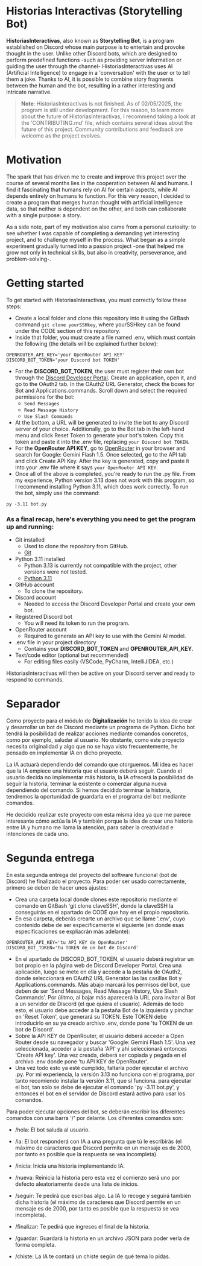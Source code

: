 # Historias Interactivas (Storytelling Bot)

**HistoriasInteractivas**, also known as **Storytelling Bot**, is a program established on Discord whose main purpose is to entertain and provoke thought in the user. Unlike other Discord bots, which are designed to perform predefined functions -such as providing server information or guiding the user through the channel- HistoriasInteractivas uses AI (Artificial Intelligence) to engage in a 'conversation' with the user or to tell them a joke. Thanks to AI, it is possible to combine story fragments between the human and the bot, resulting in a rather interesting and intricate narrative.

> **Note**: HistoriasInteractivas is not finished. As of 02/05/2025, the program is still under development. For this reason, to learn more about the future of HistoriasInteractivas, I recommend taking a look at the 'CONTRIBUTING.md' file, which contains several ideas about the future of this project.
Community contributions and feedback are welcome as the project evolves.

# Motivation

The spark that has driven me to create and improve this project over the course of several months lies in the cooperation between AI and humans. I find it fascinating that humans rely on AI for certain aspects, while AI depends entirely on humans to function. For this very reason, I decided to create a program that merges human thought with artificial intelligence data, so that neither is dependent on the other, and both can collaborate with a single purpose: a story.

As a side note, part of my motivation also came from a personal curiosity: to see whether I was capable of completing a demanding yet interesting project, and to challenge myself in the process.
What began as a simple experiment gradually turned into a passion project -one that helped me grow not only in technical skills, but also in creativity, perseverance, and problem-solving-.

# Getting started

To get started with HistoriasInteractivas, you must correctly follow these steps:

- Create a local folder and clone this repository into it using the GitBash command `git clone yourSSHkey`, where yourSSHkey can be found under the CODE section of this repository.
- Inside that folder, you must create a file named .env, which must contain the following (the details will be explained further below):
```
OPENROUTER_API_KEY='your OpenRouter API KEY'
DISCORD_BOT_TOKEN='your Discord bot TOKEN'
```
- For the **DISCORD_BOT_TOKEN**, the user must register their own bot through the [Discord Developer Portal](https://discord.com/developers/applications). Create an application, open it, and go to the OAuth2 tab. In the OAuth2 URL Generator, check the boxes for Bot and Applications.commands.
Scroll down and select the required permissions for the bot:
  - `Send Messages`
  - `Read Message History`
  - `Use Slash Commands`
- At the bottom, a URL will be generated to invite the bot to any Discord server of your choice.
Additionally, go to the Bot tab in the left-hand menu and click Reset Token to generate your bot's token. Copy this token and paste it into the .env file, replacing `your Discord bot TOKEN`.
- For the **OpenRouter API KEY**, go to [OpenRouter](https://openrouter.ai/) in your browser and search for Google: Gemini Flash 1.5. Once selected, go to the API tab and click Create API Key. After the key is generated, copy and paste it into your .env file where it says `your OpenRouter API KEY`.
- Once all of the above is completed, you're ready to run the .py file.
From my experience, Python version 3.13 does not work with this program, so I recommend installing Python 3.11, which does work correctly.
To run the bot, simply use the command:
```
py -3.11 bot.py
```

### As a final recap, here's everything you need to get the program up and running: ###
- Git installed
  - Used to clone the repository from GitHub.
  - [Git](https://git-scm.com/downloads)
- Python 3.11 installed
  - Python 3.13 is currently not compatible with the project, other versions were not tested.
  - [Python 3.11](https://www.python.org/downloads/release/python-3110/)
- GitHub account
  - To clone the repository.
- Discord account
  - Needed to access the Discord Developer Portal and create your own bot.
- Registered Discord bot
  - You will need its token to run the program.
- OpenRouter account
  - Required to generate an API key to use with the Gemini AI model.
- .env file in your project directory
  - Contains your **DISCORD_BOT_TOKEN** and **OPENROUTER_API_KEY**.
- Text/code editor (optional but recommended)
  - For editing files easily (VSCode, PyCharm, IntelliJIDEA, etc.)

HistoriasInteractivas will then be active on your Discord server and ready to respond to commands.

# Separador
Como proyecto para el módulo de **Digitalización** he tenido la idea de crear y desarrollar un bot de Discord mediante un programa de Python. Dicho bot tendrá la posibilidad de realizar acciones mediante comandos concretos, como por ejemplo, saludar al usuario. No obstante, como este proyecto necesita originalidad y algo que no se haya visto frecuentemente, he pensado en implementar IA en dicho proyecto.

La IA actuará dependiendo del comando que otorguemos. Mi idea es hacer que la IA empiece una historia que el usuario deberá seguir. Cuando el usuario decida no implementar más historia, la IA ofrecerá la posibilidad de seguir la historia, terminar la existente o comenzar alguna nueva dependiendo del comando. Si hemos decidido terminar la historia, tendremos la oportunidad de guardarla en el programa del bot mediante comandos.

He decidido realizar este proyecto con esta misma idea ya que me parece interesante cómo actúa la IA y también porque la idea de crear una historia entre IA y humano me llama la atención, para saber la creatividad e intenciones de cada uno.

# Segunda entrega

En esta segunda entrega del proyecto del software funcional (bot de Discord) he finalizado el proyecto. Para poder ser usado correctamente, primero se deben de hacer unos ajustes:

- Crea una carpeta local donde clones este repositorio mediante el comando en GitBash 'git clone claveSSH', donde la claveSSH la conseguirás en el apartado de CODE que hay en el propio repositorio.
- En esa carpeta, deberás crearte un archivo que se llame '.env', cuyo contenido debe de ser específicamente el siguiente (en donde esas especificaciones se expliacrán más adelante):
```
OPENROUTER_API_KEY='tu API KEY de OpenRouter'
DISCORD_BOT_TOKEN='tu TOKEN de un bot de Discord'
```
- En el apartado de DISCORD_BOT_TOKEN, el usuario deberá registrar un bot propio en la página web de Discord Developer Portal. Crea una aplicación, luego se mete en ella y accede a la pestaña de OAuth2, donde seleccionará en OAuth2 URL Generator las las casillas Bot y Applications.commands. Más abajo marcará los permisos del bot, que deben de ser 'Send Messages, Read Message History, Use Slash Commands'. Por úlitmo, al bajar más aparecerá la URL para invitar al Bot a un servidor de Discord (el que quiera el usuario). Además de todo esto, el usuario debe acceder a la pestaña Bot de la izquierda y pinchar en 'Reset Token', que generará su TOKEN. Este TOKEN debe introducirlo en su ya creado archivo .env, donde pone 'tu TOKEN de un bot de Discord'.
- Sobre la API KEY de OpenRouter, el usuario deberá acceder a Open Router desde su navegador y buscar 'Google: Gemini Flash 1.5'. Una vez seleccionada, acceder a la pestaña 'API' y ahí seleccionará entonces 'Create API key'. Una vez creada, deberá ser copiada y pegada en el archivo .env donde pone 'tu API KEY de OpenRouter'.
- Una vez todo esto ya esté cumplido, faltaría poder ejecutar el archivo .py. Por mi experiencia, la versión 3.13 no funciona con el programa, por tanto recomiendo instalar la versión 3.11, que sí funciona. para ejecutar el bot, tan solo se debe de ejecutar el comando 'py -3.11 bot.py', y entonces el bot en el servidor de Discord estará activo para usar los comandos.

Para poder ejecutar opciones del bot, se deberán escribir los diferentes comandos con una barra '/' por delante. Los diferentes comandos son:

- /hola: El bot saluda al usuario.

- /ia: El bot responderá con IA a una pregunta que tú le escribirás (el máximo de caracteres que Discord permite en un mensaje es de 2000, por tanto es posible que la respuesta se vea incompleta).

- /inicia: Inicia una historia implementando IA.

- /nueva: Reinicia la historia pero esta vez el comienzo será uno por defecto aleatoriamente desde una lista de inicios.

- /seguir: Te pedirá que escribas algo. La IA lo recoge y seguirá también dicha historia (el máximo de caracteres que Discord permite en un mensaje es de 2000, por tanto es posible que la respuesta se vea incompleta).

- /finalizar: Te pedirá que ingreses el final de la historia.

- /guardar: Guardará la historia en un archivo JSON para poder verla de forma completa.

- /chiste: La IA te contará un chiste según de qué tema lo pidas.
